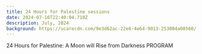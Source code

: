 ```yaml
---
title: 24 Hours for Palestine sessions
date: 2024-07-16T22:40:04.710Z
description: July, 2024
background: https://ucarecdn.com/9e3d62ac-22e6-4e64-9013-253004a08560/
---
```

24 Hours for Palestine: A Moon will Rise from Darkness 
PROGRAM